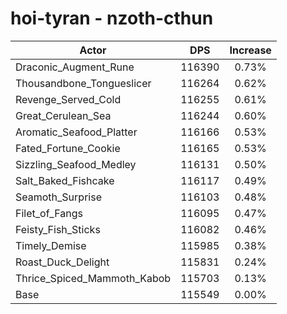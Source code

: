 # hoi-tyran - nzoth-cthun
| Actor | DPS | Increase |
|---|:---:|:---:|
|Draconic_Augment_Rune|116390|0.73%|
|Thousandbone_Tongueslicer|116264|0.62%|
|Revenge_Served_Cold|116255|0.61%|
|Great_Cerulean_Sea|116244|0.60%|
|Aromatic_Seafood_Platter|116166|0.53%|
|Fated_Fortune_Cookie|116165|0.53%|
|Sizzling_Seafood_Medley|116131|0.50%|
|Salt_Baked_Fishcake|116117|0.49%|
|Seamoth_Surprise|116103|0.48%|
|Filet_of_Fangs|116095|0.47%|
|Feisty_Fish_Sticks|116082|0.46%|
|Timely_Demise|115985|0.38%|
|Roast_Duck_Delight|115831|0.24%|
|Thrice_Spiced_Mammoth_Kabob|115703|0.13%|
|Base|115549|0.00%|
